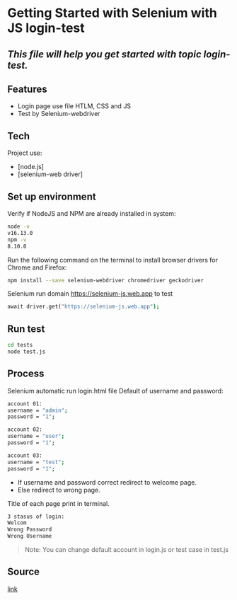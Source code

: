 # Getting Started with Selenium with JS login-test
## _This file will help you get started with topic login-test._

## Features

- Login page use file HTLM, CSS and JS
- Test by Selenium-webdriver

## Tech

Project use:

- [node.js]
- [selenium-web driver]

## Set up environment
Verify if NodeJS and NPM are already installed in system: 
```sh
node -v 
v16.13.0
npm -v
8.10.0
```
Run the following command on the terminal to install browser drivers for Chrome and Firefox:
```sh
npm install --save selenium-webdriver chromedriver geckodriver
```

Selenium run domain https://selenium-js.web.app to test
```sh
await driver.get("https://selenium-js.web.app");
```

## Run test
```sh
cd tests
node test.js
```

## Process
Selenium automatic run login.html file
Default of username and password:
```sh
account 01:
username = "admin";
password = "1";

account 02:
username = "user";
password = "1";

account 03:
username = "test";
password = "1";
```
- If username and password correct redirect to welcome page.
- Else redirect to wrong page.
 

Title of each page print in terminal.
```sh
3 stasus of login:
Welcom
Wrong Password
Wrong Username
```
> Note: You can change default account in login.js or test case in test.js

## Source
[link](https://www.lambdatest.com/blog/automation-testing-with-selenium-javascript/)